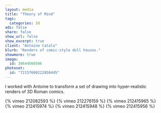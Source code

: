 ```yaml
---
layout: media
title: "Theory of Mind"
tags:
  categories: 3d
ads: false
share: false
show_url: false
show_excerpt: true
client: "Antoine Catala"
blurb: "Renders of comic-style doll houses."
showmore: true
image:
  id: 38644560506
photoset:
  id: "72157690222850445"
---
```


I worked with Antoine to transform a set of drawing into hyper-realistic renders of 3D Roman comics.

{% vimeo 212082593 %}
{% vimeo 212276159 %}
{% vimeo 212415965 %}
{% vimeo 212415974 %}
{% vimeo 212415948 %}
{% vimeo 212415956 %}
